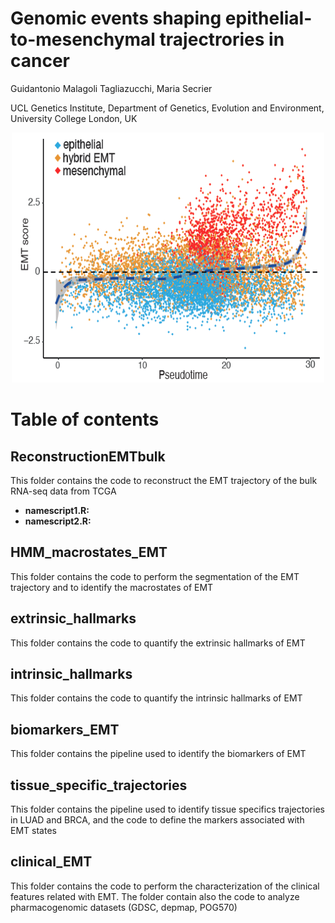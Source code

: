 # Genomic events shaping epithelial-to-mesenchymal trajectrories in cancer
Guidantonio Malagoli Tagliazucchi, Maria Secrier

UCL Genetics Institute, Department of Genetics,  Evolution and Environment,  University College London,  UK 

<p align="center">
  <img width="500" height="400" src="https://github.com/secrierlab/EMT/blob/main/figrepo.png">
</p>

# Table of contents

## ReconstructionEMTbulk
This folder contains the code to reconstruct the EMT trajectory of the bulk RNA-seq data from TCGA
- **namescript1.R:**
- **namescript2.R:**

## HMM_macrostates_EMT
This folder contains the code to perform the segmentation of the EMT trajectory and to identify the macrostates of EMT


## extrinsic_hallmarks
This folder contains the code to quantify the extrinsic hallmarks of EMT

## intrinsic_hallmarks
This folder contains the code to quantify the intrinsic hallmarks of EMT

## biomarkers_EMT
This folder contains the pipeline used to identify the biomarkers of EMT

## tissue_specific_trajectories
This folder contains the pipeline used to identify tissue specifics trajectories in LUAD and BRCA, and the code to define the markers associated with EMT states

## clinical_EMT
This folder contains the code to perform the characterization of the clinical features related with EMT. The folder contain also the code to analyze pharmacogenomic datasets (GDSC, depmap, POG570)



